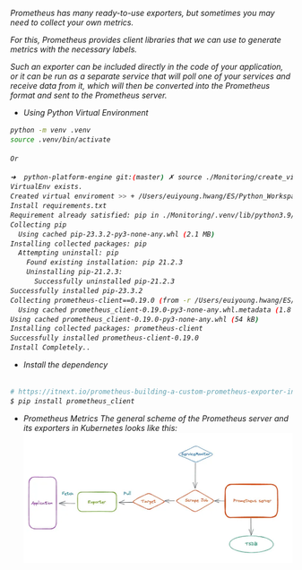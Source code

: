
<i>Prometheus has many ready-to-use exporters, but sometimes you may need to collect your own metrics.

For this, Prometheus provides client libraries that we can use to generate metrics with the necessary labels.

Such an exporter can be included directly in the code of your application, or it can be run as a separate service that will poll one of your services and receive data from it, which will then be converted into the Prometheus format and sent to the Prometheus server.

- Using Python Virtual Environment
```bash
python -m venv .venv
source .venv/bin/activate

Or

➜  python-platform-engine git:(master) ✗ source ./Monitoring/create_virtual_env.sh
VirtualEnv exists.
Created virtual enviroment >> + /Users/euiyoung.hwang/ES/Python_Workspace/python-platform-engine/Monitoring/.venv/bin/activate
Install requirements.txt
Requirement already satisfied: pip in ./Monitoring/.venv/lib/python3.9/site-packages (21.2.3)
Collecting pip
  Using cached pip-23.3.2-py3-none-any.whl (2.1 MB)
Installing collected packages: pip
  Attempting uninstall: pip
    Found existing installation: pip 21.2.3
    Uninstalling pip-21.2.3:
      Successfully uninstalled pip-21.2.3
Successfully installed pip-23.3.2
Collecting prometheus-client==0.19.0 (from -r /Users/euiyoung.hwang/ES/Python_Workspace/python-platform-engine/Monitoring/requirements.txt (line 1))
  Using cached prometheus_client-0.19.0-py3-none-any.whl.metadata (1.8 kB)
Using cached prometheus_client-0.19.0-py3-none-any.whl (54 kB)
Installing collected packages: prometheus-client
Successfully installed prometheus-client-0.19.0
Install Completely..
```

- Install the dependency
```bash

# https://itnext.io/prometheus-building-a-custom-prometheus-exporter-in-python-988908327600
$ pip install prometheus_client
```

- Prometheus Metrics
The general scheme of the Prometheus server and its exporters in Kubernetes looks like this:
![Alt text](../screenshot/Prometheus.png)
